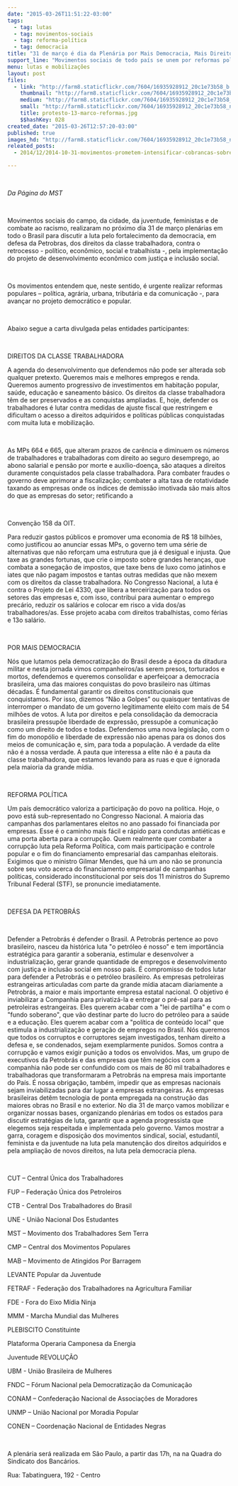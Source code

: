 ```yaml
---
date: "2015-03-26T11:51:22-03:00"
tags:
  - tag: lutas
  - tag: movimentos-sociais
  - tag: reforma-política
  - tag: democracia
title: "31 de março é dia da Plenária por Mais Democracia, Mais Direitos e Combate à Corrupção"
support_line: "Movimentos sociais de todo país se unem por reformas políticas e populares "
menu: lutas e mobilizações
layout: post
files:
  - link: "http://farm8.staticflickr.com/7604/16935928912_20c1e73b58_b.jpg"
    thumbnail: "http://farm8.staticflickr.com/7604/16935928912_20c1e73b58_t.jpg"
    medium: "http://farm8.staticflickr.com/7604/16935928912_20c1e73b58_z.jpg"
    small: "http://farm8.staticflickr.com/7604/16935928912_20c1e73b58_n.jpg"
    title: protesto-13-marco-reformas.jpg
    $$hashKey: 028
created_date: "2015-03-26T12:57:20-03:00"
published: true
images_hd: "http://farm8.staticflickr.com/7604/16935928912_20c1e73b58_n.jpg"
releated_posts:
  - 2014/12/2014-10-31-movimentos-prometem-intensificar-cobrancas-sobre-governo-e-parlamento.md

---
```

<p>&nbsp;</p>

<p><em>Da P&aacute;gina do MST </em></p>

<p>&nbsp;</p>

<p>Movimentos sociais do campo, da cidade, da juventude, feministas e de combate ao racismo, realizaram no pr&oacute;ximo dia 31 de mar&ccedil;o plen&aacute;rias em todo o Brasil para discutir a luta pelo fortalecimento da democracia, em defesa da Petrobras, dos direitos da classe trabalhadora, contra o retrocesso - pol&iacute;tico, econ&ocirc;mico, social e trabalhista -, pela implementa&ccedil;&atilde;o do projeto de desenvolvimento econ&ocirc;mico com justi&ccedil;a e inclus&atilde;o social.</p>

<p>&nbsp;</p>

<p>Os movimentos entendem que, neste sentido, &eacute; urgente realizar reformas populares &ndash; pol&iacute;tica, agr&aacute;ria, urbana, tribut&aacute;ria e da comunica&ccedil;&atilde;o -, para avan&ccedil;ar no projeto democr&aacute;tico e popular.</p>

<p>&nbsp;</p>

<p>Abaixo segue a carta divulgada pelas entidades participantes:</p>

<p>&nbsp;</p>

<p>DIREITOS DA CLASSE TRABALHADORA</p>

<p>A agenda do desenvolvimento que defendemos n&atilde;o pode ser alterada sob qualquer pretexto. Queremos mais e melhores empregos e renda. Queremos aumento progressivo de investimentos em habita&ccedil;&atilde;o popular, sa&uacute;de, educa&ccedil;&atilde;o e saneamento b&aacute;sico. Os direitos da classe trabalhadora t&ecirc;m de ser preservados e as conquistas ampliadas. E, hoje, defender os trabalhadores &eacute; lutar contra medidas de ajuste fiscal que restringem e dificultam o acesso a direitos adquiridos e pol&iacute;ticas p&uacute;blicas conquistadas com muita luta e mobiliza&ccedil;&atilde;o.</p>

<p>&nbsp;</p>

<p>As MPs 664 e 665, que alteram prazos de car&ecirc;ncia e diminuem os n&uacute;meros de trabalhadores e trabalhadoras com direito ao seguro desemprego, ao abono salarial e pens&atilde;o por morte e aux&iacute;lio-doen&ccedil;a, s&atilde;o ataques a direitos duramente conquistados pela classe trabalhadora. Para combater fraudes o governo deve aprimorar a fiscaliza&ccedil;&atilde;o; combater a alta taxa de rotatividade taxando as empresas onde os &iacute;ndices de demiss&atilde;o imotivada s&atilde;o mais altos do que as empresas do setor; retificando a</p>

<p>&nbsp;</p>

<p>Conven&ccedil;&atilde;o 158 da OIT.</p>

<p>Para reduzir gastos p&uacute;blicos e promover uma economia de R$ 18 bilh&otilde;es, como justificou ao anunciar essas MPs, o governo tem uma s&eacute;rie de alternativas que n&atilde;o refor&ccedil;am uma estrutura que j&aacute; &eacute; desigual e injusta. Que taxe as grandes fortunas, que crie o imposto sobre grandes heran&ccedil;as, que combata a sonega&ccedil;&atilde;o de impostos, que taxe bens de luxo como jatinhos e iates que n&atilde;o pagam impostos e tantas outras medidas que n&atilde;o mexem com os direitos da classe trabalhadora. No Congresso Nacional, a luta &eacute; contra o Projeto de Lei 4330, que libera a terceiriza&ccedil;&atilde;o para todos os setores das empresas e, com isso, contribui para aumentar o emprego prec&aacute;rio, reduzir os sal&aacute;rios e colocar em risco a vida dos/as trabalhadores/as. Esse projeto acaba com direitos trabalhistas, como f&eacute;rias e 13o sal&aacute;rio.</p>

<p>&nbsp;</p>

<p>POR MAIS DEMOCRACIA</p>

<p>N&oacute;s que lutamos pela democratiza&ccedil;&atilde;o do Brasil desde a &eacute;poca da ditadura militar e nesta jornada vimos companheiros/as serem presos, torturados e mortos, defendemos e queremos consolidar e aperfei&ccedil;oar a democracia brasileira, uma das maiores conquistas do povo brasileiro nas &uacute;ltimas d&eacute;cadas. &Eacute; fundamental garantir os direitos constitucionais que conquistamos. Por isso, dizemos &ldquo;N&atilde;o a Golpes&rdquo; ou quaisquer tentativas de interromper o mandato de um governo legitimamente eleito com mais de 54 milh&otilde;es de votos. A luta por direitos e pela consolida&ccedil;&atilde;o da democracia brasileira pressup&otilde;e liberdade de express&atilde;o, pressup&otilde;e a comunica&ccedil;&atilde;o como um direito de todos e todas. Defendemos uma nova legisla&ccedil;&atilde;o, com o fim do monop&oacute;lio e liberdade de express&atilde;o n&atilde;o apenas para os donos dos meios de comunica&ccedil;&atilde;o e, sim, para toda a popula&ccedil;&atilde;o. A verdade da elite n&atilde;o &eacute; a nossa verdade. A pauta que interessa a elite n&atilde;o &eacute; a pauta da classe trabalhadora, que estamos levando para as ruas e que &eacute; ignorada pela maioria da grande m&iacute;dia.</p>

<p>&nbsp;</p>

<p>REFORMA POL&Iacute;TICA</p>

<p>Um pa&iacute;s democr&aacute;tico valoriza a participa&ccedil;&atilde;o do povo na pol&iacute;tica. Hoje, o povo est&aacute; sub-representado no Congresso Nacional. A maioria das campanhas dos parlamentares eleitos no ano passado foi financiada por empresas. Esse &eacute; o caminho mais f&aacute;cil e r&aacute;pido para condutas anti&eacute;ticas e uma porta aberta para a corrup&ccedil;&atilde;o. Quem realmente quer combater a corrup&ccedil;&atilde;o luta pela Reforma Pol&iacute;tica, com mais participa&ccedil;&atilde;o e controle popular e o fim do financiamento empresarial das campanhas eleitorais. Exigimos que o ministro Gilmar Mendes, que h&aacute; um ano n&atilde;o se pronuncia sobre seu voto acerca do financiamento empresarial de campanhas pol&iacute;ticas, considerado inconstitucional por seis dos 11 ministros do Supremo Tribunal Federal (STF), se pronuncie imediatamente.</p>

<p>&nbsp;</p>

<p>DEFESA DA PETROBR&Aacute;S</p>

<p>&nbsp;</p>

<p>Defender a Petrobr&aacute;s &eacute; defender o Brasil. A Petrobr&aacute;s pertence ao povo brasileiro, nasceu da hist&oacute;rica luta &quot;o petr&oacute;leo &eacute; nosso&quot; e tem import&acirc;ncia estrat&eacute;gica para garantir a soberania, estimular e desenvolver a industrializa&ccedil;&atilde;o, gerar grande quantidade de empregos e desenvolvimento com justi&ccedil;a e inclus&atilde;o social em nosso pa&iacute;s. &Eacute; compromisso de todos lutar para defender a Petrobr&aacute;s e o petr&oacute;leo brasileiro. As empresas petroleiras estrangeiras articuladas com parte da grande m&iacute;dia atacam diariamente a Petrobr&aacute;s, a maior e mais importante empresa estatal nacional. O objetivo &eacute; inviabilizar a Companhia para privatiz&aacute;-la e entregar o pr&eacute;-sal para as petroleiras estrangeiras. Eles querem acabar com a &quot;lei de partilha&quot; e com o &quot;fundo soberano&quot;, que v&atilde;o destinar parte do lucro do petr&oacute;leo para a sa&uacute;de e a educa&ccedil;&atilde;o. Eles querem acabar com a &quot;pol&iacute;tica de conte&uacute;do local&quot; que estimula a industrializa&ccedil;&atilde;o e gera&ccedil;&atilde;o de empregos no Brasil. N&oacute;s queremos que todos os corruptos e corruptores sejam investigados, tenham direito a defesa e, se condenados, sejam exemplarmente punidos. Somos contra a corrup&ccedil;&atilde;o e vamos exigir puni&ccedil;&atilde;o a todos os envolvidos. Mas, um grupo de executivos da Petrobr&aacute;s e das empresas que t&ecirc;m neg&oacute;cios com a companhia n&atilde;o pode ser confundido com os mais de 80 mil trabalhadores e trabalhadoras que transformaram a Petrobr&aacute;s na empresa mais importante do Pa&iacute;s. &Eacute; nossa obriga&ccedil;&atilde;o, tamb&eacute;m, impedir que as empresas nacionais sejam inviabilizadas para dar lugar a empresas estrangeiras. As empresas brasileiras det&ecirc;m tecnologia de ponta empregada na constru&ccedil;&atilde;o das maiores obras no Brasil e no exterior. No dia 31 de mar&ccedil;o vamos mobilizar e organizar nossas bases, organizando plen&aacute;rias em todos os estados para discutir estrat&eacute;gias de luta, garantir que a agenda progressista que elegemos seja respeitada e implementada pelo governo. Vamos mostrar a garra, coragem e disposi&ccedil;&atilde;o dos movimentos sindical, social, estudantil, feminista e da juventude na luta pela manuten&ccedil;&atilde;o dos direitos adquiridos e pela amplia&ccedil;&atilde;o de novos direitos, na luta pela democracia plena.</p>

<p>&nbsp;</p>

<p>CUT &ndash; Central &Uacute;nica dos Trabalhadores</p>

<p>FUP &ndash; Federa&ccedil;&atilde;o &Uacute;nica dos Petroleiros</p>

<p>CTB - Central Dos Trabalhadores do Brasil</p>

<p>UNE - Uni&atilde;o Nacional Dos Estudantes</p>

<p>MST &ndash; Movimento dos Trabalhadores Sem Terra</p>

<p>CMP &ndash; Central dos Movimentos Populares</p>

<p>MAB &ndash; Movimento de Atingidos Por Barragem</p>

<p>LEVANTE Popular da Juventude</p>

<p>FETRAF - Federa&ccedil;&atilde;o dos Trabalhadores na Agricultura Familiar</p>

<p>FDE - Fora do Eixo M&iacute;dia Ninja</p>

<p>MMM - Marcha Mundial das Mulheres</p>

<p>PLEBISCITO Constituinte</p>

<p>Plataforma Operaria Camponesa da Energia</p>

<p>Juventude REVOLU&Ccedil;&Atilde;O</p>

<p>UBM - Uni&atilde;o Brasileira de Mulheres</p>

<p>FNDC &ndash; F&oacute;rum Nacional pela Democratiza&ccedil;&atilde;o da Comunica&ccedil;&atilde;o</p>

<p>CONAM &ndash; Confedera&ccedil;&atilde;o Nacional de Associa&ccedil;&otilde;es de Moradores</p>

<p>UNMP &ndash; Uni&atilde;o Nacional por Moradia Popular</p>

<p>CONEN &ndash; Coordena&ccedil;&atilde;o Nacional de Entidades Negras</p>

<p>&nbsp;</p>

<p>A plen&aacute;ria ser&aacute; realizada em S&atilde;o Paulo, a partir das 17h, na na Quadra do Sindicato dos Banc&aacute;rios.&nbsp;</p>

<p>Rua: Tabatinguera, 192 - Centro</p>
